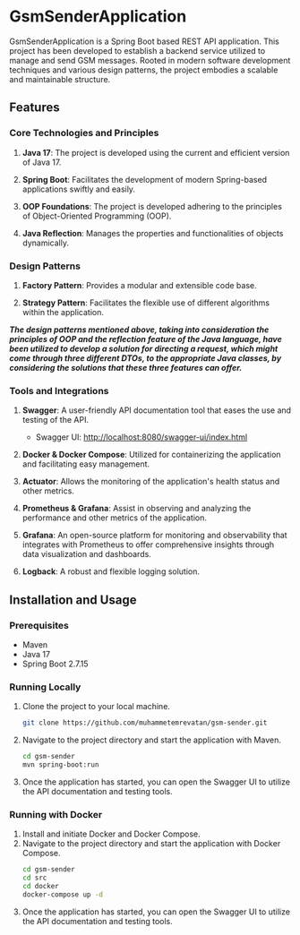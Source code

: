 # GsmSenderApplication

GsmSenderApplication is a Spring Boot based REST API application. This project has been developed to establish a backend service utilized to manage and send GSM messages. Rooted in modern software development techniques and various design patterns, the project embodies a scalable and maintainable structure.

## Features

### Core Technologies and Principles

1. **Java 17**: The project is developed using the current and efficient version of Java 17.

2. **Spring Boot**: Facilitates the development of modern Spring-based applications swiftly and easily.

3. **OOP Foundations**: The project is developed adhering to the principles of Object-Oriented Programming (OOP).

4. **Java Reflection**: Manages the properties and functionalities of objects dynamically.

### Design Patterns

1. **Factory Pattern**: Provides a modular and extensible code base.

2. **Strategy Pattern**: Facilitates the flexible use of different algorithms within the application.
   

***The design patterns mentioned above, taking into consideration the principles of OOP and the reflection feature of the Java language, have been utilized to develop a solution for directing a request, which might come through three different DTOs, to the appropriate Java classes, by considering the solutions that these three features can offer.***


### Tools and Integrations

1. **Swagger**: A user-friendly API documentation tool that eases the use and testing of the API.

    - Swagger UI: [http://localhost:8080/swagger-ui/index.html](http://localhost:8080/swagger-ui/index.html)

2. **Docker & Docker Compose**: Utilized for containerizing the application and facilitating easy management.

3. **Actuator**: Allows the monitoring of the application's health status and other metrics.

4. **Prometheus & Grafana**: Assist in observing and analyzing the performance and other metrics of the application.

5. **Grafana**: An open-source platform for monitoring and observability that integrates with Prometheus to offer comprehensive insights through data visualization and dashboards.

6. **Logback**: A robust and flexible logging solution.

## Installation and Usage

### Prerequisites

- Maven
- Java 17
- Spring Boot 2.7.15

### Running Locally

1. Clone the project to your local machine.
   ```bash
   git clone https://github.com/muhammetemrevatan/gsm-sender.git
    ```
2. Navigate to the project directory and start the application with Maven.
    ```bash
    cd gsm-sender
    mvn spring-boot:run
    ```
3. Once the application has started, you can open the Swagger UI to utilize the API documentation and testing tools.

### Running with Docker
1. Install and initiate Docker and Docker Compose.
2. Navigate to the project directory and start the application with Docker Compose.
    ```bash
    cd gsm-sender
    cd src
    cd docker
    docker-compose up -d
    ```
3. Once the application has started, you can open the Swagger UI to utilize the API documentation and testing tools.
